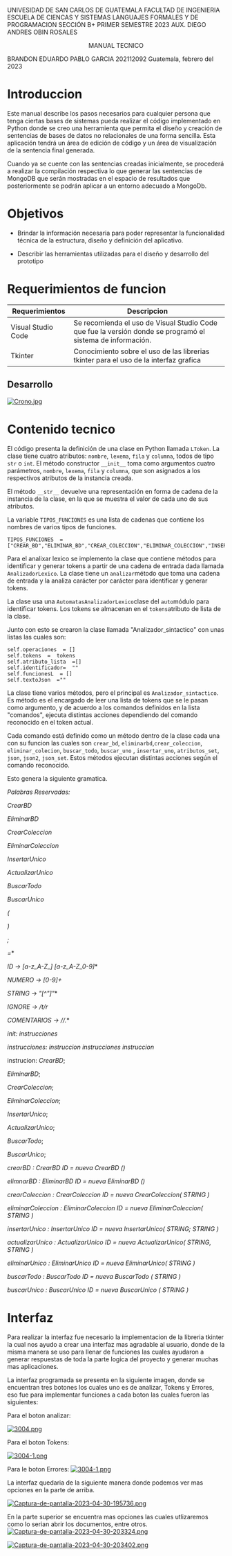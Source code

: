 
UNIVESIDAD DE SAN CARLOS DE GUATEMALA
FACULTAD DE INGENIERIA
ESCUELA DE CIENCAS Y SISTEMAS
LANGUAJES FORMALES Y DE PROGRAMACION
SECCIÓN B+
PRIMER SEMESTRE 2023
AUX. DIEGO ANDRES OBIN ROSALES



<p align="center"> MANUAL TECNICO</p>



BRANDON EDUARDO PABLO GARCIA
202112092
Guatemala, febrero del 2023




# Introduccion

Este manual describe los pasos necesarios para cualquier persona que tenga ciertas bases de sistemas pueda realizar el código implementado en Python donde se creo una herramienta que permita el diseño y creación de sentencias de bases de datos no relacionales de una forma sencilla.  Esta aplicación tendrá un área de edición de código y un área de visualización de la sentencia final generada. 

 Cuando ya se cuente con las sentencias creadas inicialmente, se procederá a realizar la compilación respectiva lo que generar las sentencias de MongoDB que serán mostradas en el espacio de resultados que posteriormente se podrán aplicar a un entorno adecuado a MongoDb.



# Objetivos

* Brindar la información necesaria para poder  representar la funcionalidad técnica de la estructura, diseño y definición del aplicativo.

* Describir las herramientas utilizadas para el diseño y desarrollo del prototipo


# Requerimientos de funcion


|          Requerimientos      |     Descripcion |                                      
|----------------|-------------------------------|
|Visual Studio Code            |Se recomienda el uso de Visual Studio Code que fue la versión donde se programó el sistema de información. |       
|Tkinter         |Conocimiento sobre el uso de las librerias tkinter para el uso de la interfaz grafica |            |            |


##	Desarrollo

[![Crono.jpg](https://i.postimg.cc/0jqCq0fW/Crono.jpg)](https://postimg.cc/0McSYmhD)

 



#	Contenido tecnico

El código presenta la definición de una clase en Python llamada `LToken`. La clase tiene cuatro atributos: `nombre`, `lexema`, `fila` y `columna`, todos de tipo `str` o `int`. El método constructor `__init__` toma como argumentos cuatro parámetros, `nombre`, `lexema`, `fila` y `columna`, que son asignados a los respectivos atributos de la instancia creada.

El método `__str__` devuelve una representación en forma de cadena de la instancia de la clase, en la que se muestra el valor de cada uno de sus atributos.

La variable `TIPOS_FUNCIONES` es una lista de cadenas que contiene los nombres de varios tipos de funciones.

		
    TIPOS_FUNCIONES  = ["CREAR_BD","ELIMINAR_BD","CREAR_COLECCION","ELIMINAR_COLECCION","INSERTAR_UNICO","ACTUALIZAR_UNICO","ELIMINAR_UNICO","BUSCAR_TODO","BUSCAR_UNICO"]

Para el analixar lexico se implemento la clase que contiene métodos para identificar y generar tokens a partir de una cadena de entrada dada llamada `AnalizadorLexico`. La clase tiene un `analizar`método que toma una cadena de entrada y la analiza carácter por carácter para identificar y generar tokens.

La clase usa una `AutomatasAnalizadorLexico`clase del `auto`módulo para identificar tokens. Los tokens se almacenan en el `tokens`atributo de lista de la clase.

Junto con esto se crearon la clase llamada "Analizador_sintactico" con unas listas las cuales son:

    self.operaciones  = []
    self.tokens  =  tokens
    self.atributo_lista  =[]
    self.identificador=  ""
    self.funcionesL  = []
    self.textoJson  =""


La clase tiene varios métodos, pero el principal es `Analizador_sintactico`. Es método es el encargado de leer una lista de tokens que se le pasan como argumento, y de acuerdo a los comandos definidos en la lista "comandos", ejecuta distintas acciones dependiendo del comando reconocido en el token actual.

Cada comando está definido como un método dentro de la clase cada una con su funcion las cuales son `crear_bd`, `eliminarbd`,`crear_coleccion`, `eliminar_colecion`, `buscar_todo`, `buscar_uno` , `insertar_uno`, `atributos_set`, `json`, `json2`, `json_set`. Estos métodos ejecutan distintas acciones según el comando reconocido.


Esto genera la siguiente gramatica.

*Palabras Reservadas:*

*CrearBD*

*EliminarBD*

*CrearColeccion*

*EliminarColeccion*

*InsertarUnico*

*ActualizarUnico*

*BuscarTodo*

*BuscarUnico*

*(*

*)*

*;*

*=**

*ID -> [a-z_A-Z_] [a-z_A-Z_0-9]**

*NUMERO -> [0-9]+*

*STRING -> "[^"]"**

*IGNORE  -> /t/r*

*COMENTARIOS -> //.**

*init: 		instrucciones* 

*instrucciones: instruccion	 instrucciones
										instruccion*

instrucion: 
*CrearBD*;

*EliminarBD*;

*CrearColeccion*;

*EliminarColeccion*;

*InsertarUnico*;

*ActualizarUnico*;

*BuscarTodo*;

*BuscarUnico*;

*crearBD : CrearBD ID = nueva CrearBD ()*

*elimnarBD : EliminarBD ID = nueva EliminarBD ()*

*crearColeccion : CrearColeccion  ID = nueva CrearColeccion( STRING )*

*eliminarColeccion : EliminarColeccion  ID  = nueva EliminarColeccion( STRING )*

*insertarUnico : InsertarUnico ID = nueva InsertarUnico( STRING; STRING )*

*actualizarUnico : ActualizarUnico ID = nueva ActualizarUnico( STRING, STRING )*

*eliminarUnico : EliminarUnico ID = nueva EliminarUnico( STRING )*

*buscarTodo : BuscarTodo ID = nueva BuscarTodo ( STRING )*

*buscarUnico : BuscarUnico ID = nueva BuscarUnico ( STRING )*

 # Interfaz
Para realizar la interfaz fue necesario la implementacion de la libreria tkinter la cual nos ayudo a crear una interfaz mas agradable al usuario, donde de la misma manera se uso para llenar de funciones las cuales ayudaron a generar respuestas de toda la parte logica del proyecto y generar muchas mas aplicaciones. 

La interfaz programada se presenta en la siguiente imagen, donde se encuentran tres botones los cuales uno es de analizar, Tokens y Errores, eso fue para implementar funciones a cada boton las cuales fueron las siguientes:

Para el boton analizar:

[![3004.png](https://i.postimg.cc/brT1fcdr/3004.png)](https://postimg.cc/30kk2qXQ)


Para el boton Tokens:

[![3004-1.png](https://i.postimg.cc/3J8gCRbv/3004-1.png)](https://postimg.cc/RqY6vMmS)

Para le boton Errores:
[![3004-1.png](https://i.postimg.cc/3J8gCRbv/3004-1.png)](https://postimg.cc/RqY6vMmS)



La interfaz quedaria de la siguiente manera donde podemos ver mas opciones en la parte de arriba.

[![Captura-de-pantalla-2023-04-30-195736.png](https://i.postimg.cc/6q9G0jzX/Captura-de-pantalla-2023-04-30-195736.png)](https://postimg.cc/ygbd6TwQ)

En la parte superior se encuentra mas opciones las cuales utlizaremos como lo serian abrir los documentos, entre otros.
[![Captura-de-pantalla-2023-04-30-203324.png](https://i.postimg.cc/0jY18Zqb/Captura-de-pantalla-2023-04-30-203324.png)](https://postimg.cc/bSwBgxrh)

[![Captura-de-pantalla-2023-04-30-203402.png](https://i.postimg.cc/654GhvfT/Captura-de-pantalla-2023-04-30-203402.png)](https://postimg.cc/QHst8VPr)


